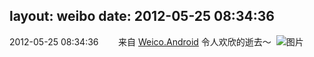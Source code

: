 layout: weibo
date: 2012-05-25 08:34:36
---
2012-05-25 08:34:36  &nbsp;&nbsp;&nbsp;&nbsp;&nbsp;&nbsp; 来自 <a href="http://app.weibo.com/t/feed/l4RWD" rel="nofollow">Weico.Android</a>
令人欢欣的逝去～ ​​​
![图片](https://ww3.sinaimg.cn/large/6d2a6003jw1dta9m90mykj.jpg)
